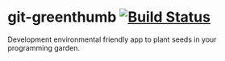 # git-greenthumb [![Build Status](https://travis-ci.org/indigo0086/git-greenthumb.svg?branch=master)](https://travis-ci.org/indigo0086/git-greenthumb)
Development environmental friendly app to plant seeds in your programming garden.
